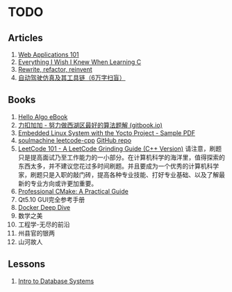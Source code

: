 # TODO

## Articles

1. [Web Applications 101](https://www.robinwieruch.de/web-applications/)
2. [Everything I Wish I Knew When Learning C](https://tmewett.com/c-tips/)
3. [Rewrite, refactor, reinvent](https://herbcaudill.com/words/20190219-rewrite-refactor-reinvent)
4. [自动驾驶仿真及其工具链（6万字扫盲）](https://zhuanlan.zhihu.com/p/606321816)

## Books

1. [Hello Algo eBook](https://www.hello-algo.com/chapter_hello_algo/)
2. [力扣加加 - 努力做西湖区最好的算法题解 (gitbook.io)](https://leetcode-solution-leetcode-pp.gitbook.io/leetcode-solution/thinkings/run-length-encode-and-huffman-encode)
3. [Embedded Linux System with the Yocto Project - Sample PDF](https://ptgmedia.pearsoncmg.com/images/9780133443240/samplepages/9780133443240.pdf)
4. [soulmachine leetcode-cpp](https://github.com/soulmachine/leetcode/raw/master/C%2B%2B/leetcode-cpp.pdf)
   [GitHub repo](https://github.com/soulmachine/leetcode)
5. [LeetCode 101 - A LeetCode Grinding Guide (C++ Version)](https://github.com/changgyhub/leetcode_101/blob/master/LeetCode%20101%20-%20A%20Grinding%20Guide.pdf)
   请注意，刷题只是提高面试乃至工作能力的一小部分。在计算机科学的海洋里，值得探索的东西太多，并不建议您花过多时间刷题。并且要成为一个优秀的计算机科学家，刷题只是入职的敲门砖，提高各种专业技能、打好专业基础、以及了解最新的专业方向或许更加重要。
7. [Professional CMake: A Practical Guide](https://crascit.com)
8. Qt5.10 GUI完全参考手册
9. [Docker Deep Dive](https://leanpub.com/dockerdeepdive)
10. 数学之美
11. 工程学-无尽的前沿
12. 州县官的银两
13. 山河故人

## Lessons

1. [Intro to Database Systems](https://15445.courses.cs.cmu.edu/fall2025/)

